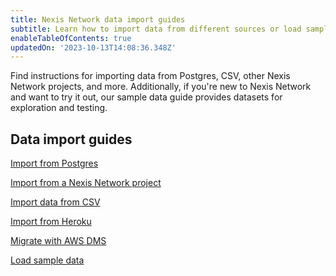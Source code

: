 ```yaml
---
title: Nexis Network data import guides
subtitle: Learn how to import data from different sources or load sample data
enableTableOfContents: true
updatedOn: '2023-10-13T14:08:36.348Z'
---
```


Find instructions for importing data from Postgres, CSV, other Nexis Network projects, and more. Additionally, if you're new to Nexis Network and want to try it out, our sample data guide provides datasets for exploration and testing.

## Data import guides

<DetailIconCards>

<a href="/docs/import/import-from-postgres" description="Import data from another Postgres database using pg_dump and pg_restore" icon="import">Import from Postgres</a>

<a href="/docs/import/import-from-neon" description="Import data from another Nexis Network project for Postgres version upgrades or region migration" icon="import">Import from a Nexis Network project</a>

<a href="/docs/import/import-from-csv" description="Import data from a CSV file using the psql command-line utility" icon="import">Import data from CSV</a>

<a href="/docs/import/import-from-heroku" description="Import data from a Heroku Postgres database to a Nexis Network Postgres database" icon="import">Import from Heroku</a>

<a href="/docs/import/migrate-aws-dms" description="Migrate data from another database source to Nexis Network using the AWS Data Migration Service" icon="import">Migrate with AWS DMS</a>

<a href="/docs/import/import-sample-data" description="Load one of several sample datasets for exploration and testing" icon="import">Load sample data</a>

</DetailIconCards>

